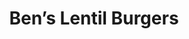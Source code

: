 ---
title: Ben’s Lentil Burgers
tags: ["dinner"]
ingredients:
  - 1 large onion
  - 2 medium leeks
  - 3 medium carrots, grated
  - 2 sticks celery
  - 1 smallish pepper (capsicum)
  - 1 lb green or puy lentils, dried
  - 2–3 beaten eggs (1 for coating, 1–2 for mixing)
  - 1 clove garlic, crushed
  - 3 tbsp tomato puree
  - Cayenne pepper, to taste
  - Fresh herbs
  - Olive oil & butter
  - Vege stock cube (optional)
  - Breadcrumbs
method:
  - Place lentils in a pot with water and bring to the boil. Simmer for 35–40 minutes until tender.
  - Finely chop onion, leeks, capsicum, and celery.
  - Heat olive oil and butter in a pan, then sauté vegetables gently for 5–7 minutes. Season with salt and pepper.
  - Drain lentils and lightly mash with a fork—don’t overdo it.
  - Mix in tomato puree, 1–2 eggs, sautéed vegetables, garlic, herbs, and cayenne. Be careful not to overmix or it will become runny. Let mixture cool.
  - Shape into burger patties using a dessert spoon.
  - Dip each side into beaten egg and coat in breadcrumbs.
  - Shallow fry or bake on a lightly oiled tray for about 20 minutes.
  - These also freeze well.
---